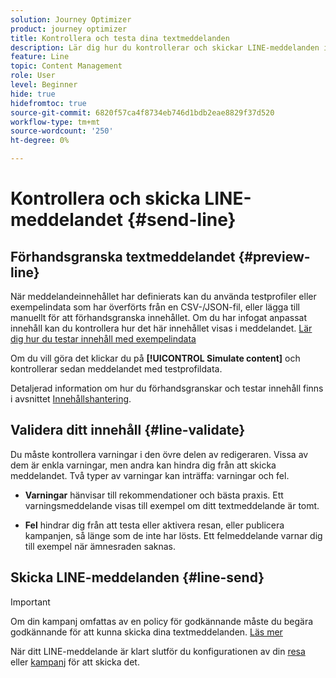 ```yaml
---
solution: Journey Optimizer
product: journey optimizer
title: Kontrollera och testa dina textmeddelanden
description: Lär dig hur du kontrollerar och skickar LINE-meddelanden i Journey Optimizer
feature: Line
topic: Content Management
role: User
level: Beginner
hide: true
hidefromtoc: true
source-git-commit: 6820f57ca4f8734eb746d1bdb2eae8829f37d520
workflow-type: tm+mt
source-wordcount: '250'
ht-degree: 0%

---
```


# Kontrollera och skicka LINE-meddelandet {#send-line}

## Förhandsgranska textmeddelandet {#preview-line}

När meddelandeinnehållet har definierats kan du använda testprofiler eller exempelindata som har överförts från en CSV-/JSON-fil, eller lägga till manuellt för att förhandsgranska innehållet. Om du har infogat anpassat innehåll kan du kontrollera hur det här innehållet visas i meddelandet. [Lär dig hur du testar innehåll med exempelindata](../test-approve/simulate-sample-input.md)

Om du vill göra det klickar du på **[!UICONTROL Simulate content]** och kontrollerar sedan meddelandet med testprofildata.

Detaljerad information om hur du förhandsgranskar och testar innehåll finns i avsnittet [Innehållshantering](../content-management/preview-test.md).

## Validera ditt innehåll {#line-validate}

Du måste kontrollera varningar i den övre delen av redigeraren. Vissa av dem är enkla varningar, men andra kan hindra dig från att skicka meddelandet. Två typer av varningar kan inträffa: varningar och fel.

* **Varningar** hänvisar till rekommendationer och bästa praxis. Ett varningsmeddelande visas till exempel om ditt textmeddelande är tomt.

* **Fel** hindrar dig från att testa eller aktivera resan, eller publicera kampanjen, så länge som de inte har lösts. Ett felmeddelande varnar dig till exempel när ämnesraden saknas.

## Skicka LINE-meddelanden {#line-send}

>[!IMPORTANT]
>
> Om din kampanj omfattas av en policy för godkännande måste du begära godkännande för att kunna skicka dina textmeddelanden. [Läs mer](../test-approve/gs-approval.md)

När ditt LINE-meddelande är klart slutför du konfigurationen av din [resa](../building-journeys/journey-gs.md) eller [kampanj](../campaigns/create-campaign.md) för att skicka det.

